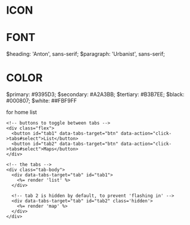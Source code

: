 # ICON
<i class="fa-solid fa-dog"></i>
<i class="fa-solid fa-location-dot"></i>
<i class="fa-solid fa-utensils"></i>
<i class="fa-solid fa-phone"></i>
<i class="fa-solid fa-heart"></i>
<i class="fa-solid fa-wine-glass"></i>
<i class="fa-solid fa-paw"></i>
<i class="fa-solid fa-smoking"></i>
<i class="fa-solid fa-ferry"></i>

# FONT
$heading: 'Anton', sans-serif;
$paragraph: 'Urbanist', sans-serif;


# COLOR
$primary: #9395D3;
$secondary: #A2A3BB;
$tertiary: #B3B7EE;
$black: #000807;
$white: ##FBF9FF



for home list
 <div
    data-controller="tabs"
    data-tabs-active-class="activetab"
    data-tabs-default-tab-value="tab1">

    <!-- buttons to toggle between tabs -->
    <div class="flex">
      <button id="tab1" data-tabs-target="btn" data-action="click->tabs#select">List</button>
      <button id="tab2" data-tabs-target="btn" data-action="click->tabs#select">Maps</button>
    </div>

    <!-- the tabs -->
    <div class="tab-body">
      <div data-tabs-target="tab" id="tab1">
        <%= render 'list' %>
      </div>

      <!-- tab 2 is hidden by default, to prevent 'flashing in' -->
      <div data-tabs-target="tab" id="tab2" class='hidden'>
        <%= render 'map' %>
      </div>
    </div>
  </div>
